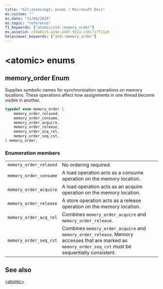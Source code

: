 ```yaml
---
title: "&lt;atomic&gt; enums | Microsoft Docs"
ms.custom: ""
ms.date: "11/04/2016"
ms.topic: "reference"
f1_keywords: ["atomic/std::memory_order"]
ms.assetid: cd3a81c5-a19e-448f-952a-c34c717f21a9
helpviewer_keywords: ["std::memory_order"]
---
```

# &lt;atomic&gt; enums

## <a name="memory_order_enum"></a>  memory_order Enum

Supplies symbolic names for synchronization operations on memory locations. These operations affect how assignments in one thread become visible in another.

```cpp
typedef enum memory_order {
    memory_order_relaxed,
    memory_order_consume,
    memory_order_acquire,
    memory_order_release,
    memory_order_acq_rel,
    memory_order_seq_cst,
} memory_order;
```

### Enumeration members

|||
|-|-|
|`memory_order_relaxed`|No ordering required.|
|`memory_order_consume`|A load operation acts as a consume operation on the memory location.|
|`memory_order_acquire`|A load operation acts as an acquire operation on the memory location.|
|`memory_order_release`|A store operation acts as a release operation on the memory location.|
|`memory_order_acq_rel`|Combines `memory_order_acquire` and `memory_order_release`.|
|`memory_order_seq_cst`|Combines `memory_order_acquire` and `memory_order_release`. Memory accesses that are marked as `memory_order_seq_cst` must be sequentially consistent.|

## See also

[\<atomic>](../standard-library/atomic.md)<br/>
